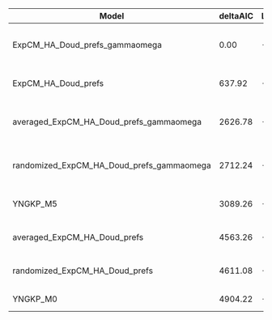 | Model                                     | deltaAIC | LogLikelihood | nParams | ParamValues                                              |
|-------------------------------------------|----------|---------------|---------|----------------------------------------------------------|
| ExpCM_HA_Doud_prefs_gammaomega            | 0.00     | -31961.29     | 7       | alpha_omega=1.37, beta=1.30, beta_omega=8.92, kappa=3.87 |
| ExpCM_HA_Doud_prefs                       | 637.92   | -32281.25     | 6       | beta=1.33, kappa=3.47, omega=0.15                        |
| averaged_ExpCM_HA_Doud_prefs_gammaomega   | 2626.78  | -33274.68     | 7       | alpha_omega=0.57, beta=1.10, beta_omega=5.54, kappa=3.81 |
| randomized_ExpCM_HA_Doud_prefs_gammaomega | 2712.24  | -33317.41     | 7       | alpha_omega=0.58, beta=0.01, beta_omega=5.76, kappa=3.82 |
| YNGKP_M5                                  | 3089.26  | -33500.92     | 12      | alpha_omega=0.58, beta_omega=6.37, kappa=3.33            |
| averaged_ExpCM_HA_Doud_prefs              | 4563.26  | -34243.92     | 6       | beta=0.78, kappa=3.46, omega=0.08                        |
| randomized_ExpCM_HA_Doud_prefs            | 4611.08  | -34267.83     | 6       | beta=0.00, kappa=3.47, omega=0.08                        |
| YNGKP_M0                                  | 4904.22  | -34409.40     | 11      | kappa=3.02, omega=0.07                                   |